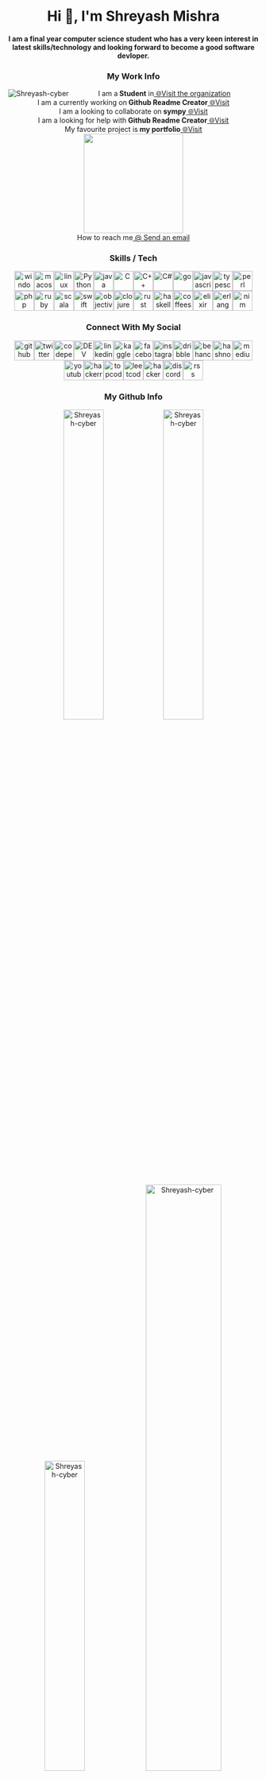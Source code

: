 <!-- for editing in title --><h1 align="center">Hi 👋, I'm Shreyash Mishra</h1><!--for editing in subtitle --><h4 align="center">I am a final year computer science student who has a very keen interest in latest skills/technology and looking forward to become a good software devloper.</h4><!--for editing in work info --><div align="center"><h3>My Work Info</h3><img align="left" src="https://komarev.com/ghpvc/?username=Shreyash-cyber&amp;label=Profile%20views&amp;color=0e75b6&amp;style=flat" alt="Shreyash-cyber"><p>                      I am a<strong> Student</strong>  in<a href="http://www.shreyash.site/" target="_blank"> 🌐Visit the organization</a><br>                      I am a currently working on<strong> Github Readme Creator</strong><a href="https://github.com/Shreyash-cyber/Github_Readme_Creator" target="_blank"> 🌐Visit</a><br>                      I am a looking to collaborate on<strong> sympy</strong><a href="https://github.com/sympy/sympy" target="_blank"> 🌐Visit</a><br>                      I am a looking for help with<strong> Github Readme Creator</strong><a href="https://github.com/Shreyash-cyber/Github_Readme_Creator" target="_blank"> 🌐Visit</a><br>                      My favourite project is<strong> my portfolio</strong><a href="https://github.com/Shreyash-cyber/shreyashmishra" target="_blank"> 🌐Visit</a><br><a href="https://www.resume.com/" target="_blank"><img src="http://www.rachelmaclean.com/wp-content/uploads/2016/06/download-cv-button.png" alt="" width="200px"></a><br>                        How to reach me<a href="mailto: shreyashmishra158@gmail.com"> @ Send an email</a></p></div><!-- for editing in skills / tech --><h3 align="center">Skills / Tech</h3><div align="center"><a href="https://www.microsoft.com/en-in/windows" target="_blank"><img src="https://upload.wikimedia.org/wikipedia/commons/thumb/3/34/Windows_logo_-_2012_derivative.svg/1200px-Windows_logo_-_2012_derivative.svg.png" alt="windows" width="40px"></a><a href="https://www.apple.com/macos/monterey/" target="_blank"><img src="https://seeklogo.com/images/A/apple-mac-os-logo-02F86B913E-seeklogo.com.png" alt="macos" width="40px"></a><a href="https://www.linux.org/" target="_blank"><img src="https://upload.wikimedia.org/wikipedia/commons/thumb/3/35/Tux.svg/800px-Tux.svg.png" alt="linux" width="40px"></a><a href="https://www.python.org/" target="_blank"><img src="https://www.svgrepo.com/show/331553/python-package-index.svg" alt="Python" width="40px"></a><a href="https://www.java.com/en/" target="_blank"><img src="https://www.svgrepo.com/show/43101/java.svg" alt="java" width="40px"></a><a href="https://www.cprogramming.com/" target="_blank"><img src="https://uxwing.com/wp-content/themes/uxwing/download/brands-and-social-media/c-program-icon.png" alt="C" width="40px"></a><a href="https://upload.wikimedia.org/wikipedia/commons/thumb/1/18/ISO_C%2B%2B_Logo.svg/1822px-ISO_C%2B%2B_Logo.svg.png" target="_blank"><img src="https://upload.wikimedia.org/wikipedia/commons/thumb/1/18/ISO_C%2B%2B_Logo.svg/1822px-ISO_C%2B%2B_Logo.svg.png" alt="C++" width="40px"></a><a href="https://docs.microsoft.com/en-us/dotnet/csharp/" target="_blank"><img src="https://seeklogo.com/images/C/c-sharp-c-logo-02F17714BA-seeklogo.com.png" alt="C#" width="40px"></a><a href="https://go.dev/" target="_blank"><img src="https://seeklogo.com/images/G/go-logo-046185B647-seeklogo.com.png" alt="go" width="40px"></a><a href="https://www.javascript.com/" target="_blank"><img src="https://upload.wikimedia.org/wikipedia/commons/thumb/9/99/Unofficial_JavaScript_logo_2.svg/2048px-Unofficial_JavaScript_logo_2.svg.png" alt="javascript" width="40px"></a><a href="https://www.typescriptlang.org/" target="_blank"><img src="https://upload.wikimedia.org/wikipedia/commons/thumb/4/4c/Typescript_logo_2020.svg/1200px-Typescript_logo_2020.svg.png" alt="typescript" width="40px"></a><a href="https://www.perl.org/" target="_blank"><img src="https://upload.wikimedia.org/wikipedia/en/thumb/5/56/Perl_language_logo.svg/1200px-Perl_language_logo.svg.png" alt="perl" width="40px"></a><a href="https://www.php.net/" target="_blank"><img src="https://upload.wikimedia.org/wikipedia/commons/thumb/2/27/PHP-logo.svg/2560px-PHP-logo.svg.png" alt="php" width="40px"></a><a href="https://www.ruby-lang.org/en/" target="_blank"><img src="https://upload.wikimedia.org/wikipedia/commons/thumb/7/73/Ruby_logo.svg/1200px-Ruby_logo.svg.png" alt="ruby" width="40px"></a><a href="https://www.scala-lang.org/" target="_blank"><img src="https://seeklogo.com/images/S/scala-logo-8570724313-seeklogo.com.png" alt="scala" width="40px"></a><a href="https://www.swift.com/" target="_blank"><img src="https://cdn4.iconfinder.com/data/icons/logos-3/504/Swift-2-512.png" alt="swift" width="40px"></a><a href="https://developer.apple.com/library/archive/documentation/Cocoa/Conceptual/ProgrammingWithObjectiveC/Introduction/Introduction.html" target="_blank"><img src="https://seeklogo.com/images/O/objective-c-logo-81746870EF-seeklogo.com.png" alt="objective-c" width="40px"></a><a href="https://clojure.org/" target="_blank"><img src="https://upload.wikimedia.org/wikipedia/commons/thumb/5/5d/Clojure_logo.svg/256px-Clojure_logo.svg.png" alt="clojure" width="40px"></a><a href="https://www.rust-lang.org/" target="_blank"><img src="https://upload.wikimedia.org/wikipedia/commons/thumb/d/d5/Rust_programming_language_black_logo.svg/2048px-Rust_programming_language_black_logo.svg.png" alt="rust" width="40px"></a><a href="https://www.haskell.org/" target="_blank"><img src="https://upload.wikimedia.org/wikipedia/commons/thumb/1/1c/Haskell-Logo.svg/2560px-Haskell-Logo.svg.png" alt="haskell" width="40px"></a><a href="https://coffeescript.org/" target="_blank"><img src="https://cdn.worldvectorlogo.com/logos/coffeescript.svg" alt="coffeescript" width="40px"></a><a href="https://elixir-lang.org/" target="_blank"><img src="https://seeklogo.com/images/E/elixir-logo-CF24E6FA55-seeklogo.com.png" alt="elixir" width="40px"></a><a href="https://www.erlang.org/" target="_blank"><img src="https://upload.wikimedia.org/wikipedia/commons/thumb/0/04/Erlang_logo.svg/2337px-Erlang_logo.svg.png" alt="erlang" width="40px"></a><a href="https://nim-lang.org/" target="_blank"><img src="https://upload.wikimedia.org/wikipedia/commons/thumb/e/e3/Nim_logo.svg/356px-Nim_logo.svg.png" alt="nim" width="40px"></a></div><!-- for editing in social handels --><h3 align="center">Connect With My Social</h3><div align="center"><a href="https://github.com/Shreyash-cyber" target="_blank"><img src="https://cdn4.iconfinder.com/data/icons/iconsimple-logotypes/512/github-512.png" alt="github" width="40px" a;=""></a><a href="https://github.com/Shreyash-cyber" target="_blank"><img src="https://pnggrid.com/wp-content/uploads/2021/07/Twitter-Logo-Square.png" alt="twitter" width="40px" a;=""></a><a href="https://github.com/Shreyash-cyber" target="_blank"><img src="https://img.favpng.com/13/19/12/computer-icons-scalable-vector-graphics-portable-network-graphics-codepen-png-favpng-T8NcxG8PN1La2ZkBAEwXK3Niq.jpg" alt="codepen" width="40px" a;=""></a><a href="https://github.com/Shreyash-cyber" target="_blank"><img src="https://iconape.com/wp-content/png_logo_vector/dev.png" alt="DEV" width="40px" a;=""></a><a href="https://github.com/Shreyash-cyber" target="_blank"><img src="https://upload.wikimedia.org/wikipedia/commons/thumb/c/ca/LinkedIn_logo_initials.png/600px-LinkedIn_logo_initials.png" alt="linkedin" width="40px" a;=""></a><a href="https://github.com/Shreyash-cyber" target="_blank"><img src="https://cdn.iconscout.com/icon/free/png-256/kaggle-3521526-2945029.png" alt="kaggle" width="40px" a;=""></a><a href="https://github.com/Shreyash-cyber" target="_blank"><img src="https://www.edigitalagency.com.au/wp-content/uploads/Facebook-logo-blue-circle-large-transparent-png.png" alt="facebook" width="40px" a;=""></a><a href="https://github.com/Shreyash-cyber" target="_blank"><img src="https://assets.stickpng.com/thumbs/580b57fcd9996e24bc43c521.png" alt="instagram" width="40px" a;=""></a><a href="https://github.com/Shreyash-cyber" target="_blank"><img src="https://cdn.freebiesupply.com/logos/large/2x/dribbble-icon-1-logo-png-transparent.png" alt="dribble" width="40px" a;=""></a><a href="https://github.com/Shreyash-cyber" target="_blank"><img src="https://cdn.freebiesupply.com/logos/large/2x/behance-1-logo-png-transparent.png" alt="behance" width="40px" a;=""></a><a href="https://github.com/Shreyash-cyber" target="_blank"><img src="https://cdn.hashnode.com/res/hashnode/image/upload/v1611902473383/CDyAuTy75.png?auto=compress" alt="hashnode" width="40px" a;=""></a><a href="https://github.com/Shreyash-cyber" target="_blank"><img src="https://brandslogos.com/wp-content/uploads/images/large/medium-logo.png" alt="medium" width="40px" a;=""></a><a href="https://github.com/Shreyash-cyber" target="_blank"><img src="https://assets.stickpng.com/images/580b57fcd9996e24bc43c545.png" alt="youtube" width="40px" a;=""></a><a href="https://github.com/Shreyash-cyber" target="_blank"><img src="https://cdn.icon-icons.com/icons2/2389/PNG/512/hackerrank_logo_icon_145206.png" alt="hackerrank" width="40px" a;=""></a><a href="https://github.com/Shreyash-cyber" target="_blank"><img src="https://image4.owler.com/logo/topcoder_owler_20200130_161541_original.png" alt="topcoder" width="40px" a;=""></a><a href="https://github.com/Shreyash-cyber" target="_blank"><img src="https://upload.wikimedia.org/wikipedia/commons/1/19/LeetCode_logo_black.png" alt="leetcode" width="40px" a;=""></a><a href="https://github.com/Shreyash-cyber" target="_blank"><img src="https://upload.wikimedia.org/wikipedia/commons/thumb/e/e8/HackerEarth_logo.png/800px-HackerEarth_logo.png" alt="hackerearth" width="40px" a;=""></a><a href="https://github.com/Shreyash-cyber" target="_blank"><img src="https://pnggrid.com/wp-content/uploads/2021/05/Discord-Logo-Square-1024x1024.png" alt="discord" width="40px" a;=""></a><a href="https://github.com/Shreyash-cyber" target="_blank"><img src="https://cdn.pixabay.com/photo/2012/04/15/22/00/rss-35468_640.png" alt="rss" width="40px" a;=""></a></div><!-- for editing in github info --><h3 align="center">My Github Info</h3><div align="center"><img src="https://github-readme-stats.vercel.app/api?username=Shreyash-cyber&amp;show_icons=true&amp;locale=en" alt="Shreyash-cyber" width="40%"><img src="https://github-readme-streak-stats.herokuapp.com/?user=Shreyash-cyber&amp;" alt="Shreyash-cyber" width="40%"><img src="https://github-readme-stats.vercel.app/api/top-langs?username=Shreyash-cyber&amp;show_icons=true&amp;locale=en&amp;layout=compact" alt="Shreyash-cyber" width="40%"><a href="https://github.com/ryo-ma/github-profile-trophy"><img src="https://github-profile-trophy.vercel.app/?username=Shreyash-cyber" alt="Shreyash-cyber" width="55%"></a></div><div align="center"><h3>Support Me</h3><a href="https://www.buymeacoffee.com/shreyashmishra"><img src="https://cdn.buymeacoffee.com/buttons/v2/default-yellow.png" height="50" width="210" alt="Buy me coffee"></a><a href="https://www.buymeacoffee.com/shreyashmishra"><img src="https://i.postimg.cc/nrfWk34n/Become-a-patron-button.png" height="75" width="210" alt="Become Patron"></a></div>                      
